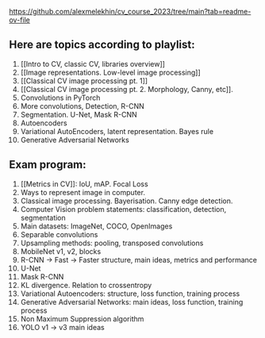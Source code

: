 https://github.com/alexmelekhin/cv_course_2023/tree/main?tab=readme-ov-file
## Here are topics according to playlist:
1. [[Intro to CV, classic CV, libraries overview]]
2. [[Image representations. Low-level image processing]] 
3. [[Classical CV image processing pt. 1]] 
4. [[Classical CV image processing pt. 2. Morphology, Canny, etc]]. 
5. Convolutions in PyTorch 
6. More convolutions, Detection, R-CNN 
7. Segmentation. U-Net, Mask R-CNN 
8. Autoencoders 
9. Variational AutoEncoders, latent representation. Bayes rule 
10. Generative Adversarial Networks 

## Exam program: 
1. [[Metrics in CV]]: IoU, mAP. Focal Loss 
2. Ways to represent image in computer. 
3. Classical image processing. Bayerisation. Canny edge detection. 
4. Computer Vision problem statements: classification, detection, segmentation 
5. Main datasets: ImageNet, COCO, OpenImages 
6. Separable convolutions 
7. Upsampling methods: pooling, transposed convolutions 
8. MobileNet v1, v2, blocks 
9. R-CNN -> Fast -> Faster structure, main ideas, metrics and performance 
10. U-Net 
11. Mask R-CNN 
12. KL divergence. Relation to crossentropy 
13. Variational Autoencoders: structure, loss function, training process 
14. Generative Adversarial Networks: main ideas, loss function, training process 
15. Non Maximum Suppression algorithm 
16. YOLO v1 -> v3 main ideas